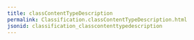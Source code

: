 ```yaml
---
title: classContentTypeDescription
permalink: Classification.classContentTypeDescription.html
jsonid: classification_classcontenttypedescription
---
```


